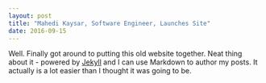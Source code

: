 ```yaml
---
layout: post
title: "Mahedi Kaysar, Software Engineer, Launches Site"
date: 2016-09-15
---
```


Well. Finally got around to putting this old website together. Neat thing about it - powered by [Jekyll](http://jekyllrb.com) and I can use Markdown to author my posts. It actually is a lot easier than I thought it was going to be.
